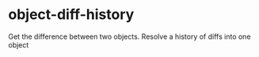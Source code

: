 object-diff-history
===================

Get the difference between two objects. Resolve a history of diffs into one object
